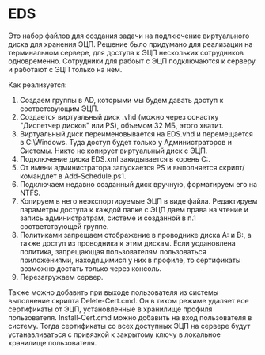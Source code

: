 # EDS

Это набор файлов для создания задачи на подлкючение виртуального диска для хранения ЭЦП.
Решение было придумано для реализации на терминальном сервере, для доступа к ЭЦП нескольких сотрудников одновременно. Сотрудники для рабоыт с ЭЦП подключаются к серверу и работают с ЭЦП только на нем.

Как реализуется:
1) Создаем группы в AD, которыми мы будем давать доступ к соответсвующим ЭЦП.
2) Создается виртуальный диск .vhd (можно через оснастку "Диспетчер дисков" или PS), объемом 32 МБ, этого хватит.
3) Виртуальный диск переименовывается на EDS.vhd и перемещается в C:\Windows\. Туда доступ будет только у Администраторов и Системы. Никто не копирует виртуальный диск с ЭЦП.
4) Подключение диска EDS.xml закидывается в корень C:\.
5) От имени администратора запускается PS и выполняется скрипт/командлет в Add-Schedule.ps1.
6) Подключаем недавно созданный диск вручную, форматируем его на NTFS.
7) Копируем в него неэкспортируемые ЭЦП в виде файла. Редактируем параметры доступа к каждой папке с ЭЦП даем права на чтение и запись администратрам, системе и созданной в п.1 соответствующей группе.
8) Политиками запрещаем отображение в проводнике диска A: и B:, а также доступ из проводника к этим дискам. Если усдановлена политика, запрещающая пользователям пользоваться приложениями, находящимися у них в профиле, то сертификаты возможно достать только через консоль.
9) Перезагружаем сервер.

Также можно добавить при выходе пользователя из системы выполнение скрипта Delete-Cert.cmd. Он в тихом режиме удаляет все сертификаты от ЭЦП, установленные в хранилище профиля пользователя.
Install-Cert.cmd можно добавить на вход пользователя в систему. Тогда сертификаты со всех доступных ЭЦП на сервере будут устанавливаться с привязкой к закрытому ключу в локальное хранилище пользователя.
